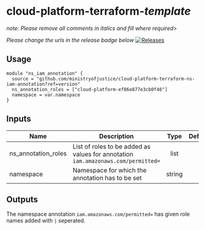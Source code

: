 # cloud-platform-terraform-_template_

_note: Please remove all comments in italics and fill where required>_

_Please change the urls in the release badge below_
[![Releases](https://img.shields.io/github/release/ministryofjustice/cloud-platform-terraform-ns-iam-annotation/all.svg?style=flat-square)](https://github.com/ministryofjustice/cloud-platform-terraform-ns-iam-annotation/releases)



## Usage

```hcl
module "ns_iam_annotation" {
  source = "github.com/ministryofjustice/cloud-platform-terraform-ns-iam-annotation?ref=version"
  ns_annotation_roles = ["cloud-platform-ef86e877e3cb0f46"]
  namespace = var.namespace
}

```
## Inputs

| Name | Description | Type | Default | Required |
|------|-------------|:----:|:-----:|:-----:|
| ns_annotation_roles | List of roles to be added as values for annotation `iam.amazonaws.com/permitted=` | list | - | yes |
| namespace | Namespace for which the annotation has to be set | string | - | yes |

## Outputs

The namespace annotation `iam.amazonaws.com/permitted=` has given role names added with `|` seperated. 

